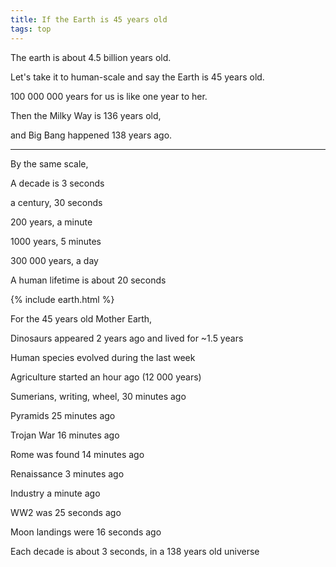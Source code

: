 ```yaml
---
title: If the Earth is 45 years old  
tags: top 
---
```


The earth is about 4.5 billion years old. 

Let's take it to human-scale and say the Earth is 45 years old. 

100 000 000 years for us is like one year to her. 

Then the Milky Way is 136 years old, 

and Big Bang happened 138 years ago. 

---

By the same scale, 

A decade is 3 seconds

a century, 30 seconds

200 years, a minute

1000 years, 5 minutes 

300 000 years, a day 

A human lifetime is about 20 seconds

{% include earth.html %}

For the 45 years old Mother Earth, 

Dinosaurs appeared 2 years ago and lived for ~1.5 years 

Human species evolved during the last week

Agriculture started an hour ago (12 000 years)

Sumerians, writing, wheel, 30 minutes ago

Pyramids 25 minutes ago 

Trojan War 16 minutes ago 

Rome was found 14 minutes ago

Renaissance 3 minutes ago 

Industry a minute ago

WW2 was 25 seconds ago

Moon landings were 16 seconds ago 

Each decade is about 3 seconds, in a 138 years old universe